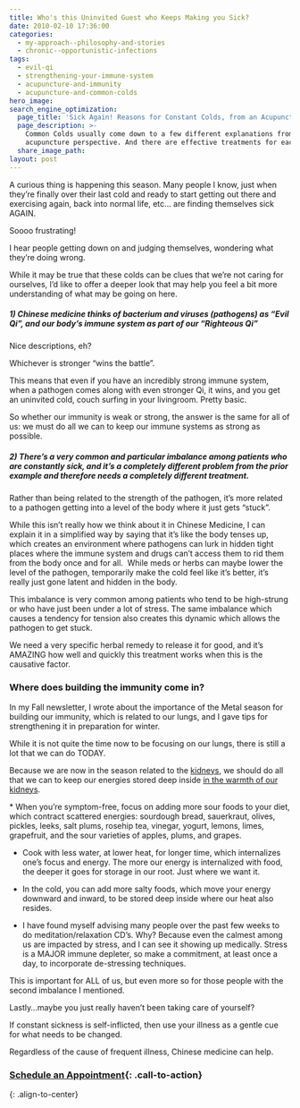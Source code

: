 ```yaml
---
title: Who's this Uninvited Guest who Keeps Making you Sick?
date: 2010-02-10 17:36:00
categories:
  - my-approach--philosophy-and-stories
  - chronic--opportunistic-infections
tags:
  - evil-qi
  - strengthening-your-immune-system
  - acupuncture-and-immunity
  - acupuncture-and-common-colds
hero_image:
search_engine_optimization:
  page_title: 'Sick Again! Reasons for Constant Colds, from an Acupuncture Perspective'
  page_description: >-
    Common Colds usually come down to a few different explanations from an
    acupuncture perspective. And there are effective treatments for each one.
  share_image_path:
layout: post
---
```


A curious thing is happening this season. Many people I know, just when they’re finally over their last cold and ready to start getting out there and exercising again, back into normal life, etc… are finding themselves sick AGAIN.

Soooo frustrating!

I hear people getting down on and judging themselves, wondering what they’re doing wrong.

While it may be true that these colds can be clues that we’re not caring for ourselves, I’d like to offer a deeper look that may help you feel a bit more understanding of what may be going on here.

##### 1) Chinese medicine thinks of bacterium and viruses (pathogens) as “Evil Qi”, and our body’s immune system as part of our “Righteous Qi”

Nice descriptions, eh?

Whichever is stronger “wins the battle”.

This means that even if you have an incredibly strong immune system, when a pathogen comes along with even stronger Qi, it wins, and you get an uninvited cold, couch surfing in your livingroom. Pretty basic.

So whether our immunity is weak or strong, the answer is the same for all of us: we must do all we can to keep our immune systems as strong as possible.

##### 2) There’s a very common and particular imbalance among patients who are constantly sick, and it’s a completely different problem from the prior example and therefore needs a completely different treatment.

Rather than being related to the strength of the pathogen, it’s more related to a pathogen getting into a level of the body where it just gets “stuck”.

While this isn’t really how we think about it in Chinese Medicine, I can explain it in a simplified way by saying that it’s like the body tenses up, which creates an environment where pathogens can lurk in hidden tight places where the immune system and drugs can’t access them to rid them from the body once and for all.  While meds or herbs can maybe lower the level of the pathogen, temporarily make the cold feel like it’s better, it’s really just gone latent and hidden in the body.

This imbalance is very common among patients who tend to be high-strung or who have just been under a lot of stress. The same imbalance which causes a tendency for tension also creates this dynamic which allows the pathogen to get stuck.

We need a very specific herbal remedy to release it for good, and it’s AMAZING how well and quickly this treatment works when this is the causative factor.

### Where does building the immunity come in?

In my Fall newsletter, I wrote about the importance of the Metal season for building our immunity, which is related to our lungs, and I gave tips for strengthening it in preparation for winter.

While it is not quite the time now to be focusing on our lungs, there is still a lot that we can do TODAY.

Because we are now in the season related to the [kidneys](/2017/12/31/water-element-its-depths-will-keep-you-balanced-in-winter/), we should do all that we can to keep our energies stored deep inside [in the warmth of our kidneys](/2017/12/29/is-your-jing-depleted-a-chinese-medicine-concept-you-may-want-to-know-about/).

\* When you’re symptom-free, focus on adding more sour foods to your diet, which contract scattered energies: sourdough bread, sauerkraut, olives, pickles, leeks, salt plums, rosehip tea, vinegar, yogurt, lemons, limes, grapefruit, and the sour varieties of apples, plums, and grapes.

* Cook with less water, at lower heat, for longer time, which internalizes one’s focus and energy. The more our energy is internalized with food, the deeper it goes for storage in our root. Just where we want it.

* In the cold, you can add more salty foods, which move your energy downward and inward, to be stored deep inside where our heat also resides.

* I have found myself advising many people over the past few weeks to do meditation/relaxation CD’s. Why? Because even the calmest among us are impacted by stress, and I can see it showing up medically. Stress is a MAJOR immune depleter, so make a commitment, at least once a day, to incorporate de-stressing techniques.

This is important for ALL of us, but even more so for those people with the second imbalance I mentioned.

Lastly…maybe you just really haven’t been taking care of yourself?

If constant sickness is self-inflicted, then use your illness as a gentle cue for what needs to be changed.

Regardless of the cause of frequent illness, Chinese medicine can help.

### [Schedule an Appointment](/make-an-appointment/){: .call-to-action}
{: .align-to-center}